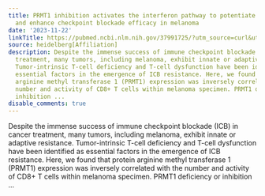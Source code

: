```yaml
---
title: PRMT1 inhibition activates the interferon pathway to potentiate antitumor immunity
  and enhance checkpoint blockade efficacy in melanoma
date: '2023-11-22'
linkTitle: https://pubmed.ncbi.nlm.nih.gov/37991725/?utm_source=curl&utm_medium=rss&utm_campaign=pubmed-2&utm_content=1FakS-2QOkCT8HsMOQP1bCRQ4YzyumYOmxmF0moLsQ3dFB1E9V&fc=20220326224207&ff=20231123171003&v=2.17.9.post6+86293ac
source: heidelberg[Affiliation]
description: Despite the immense success of immune checkpoint blockade (ICB) in cancer
  treatment, many tumors, including melanoma, exhibit innate or adaptive resistance.
  Tumor-intrinsic T-cell deficiency and T-cell dysfunction have been identified as
  essential factors in the emergence of ICB resistance. Here, we found that protein
  arginine methyl transferase 1 (PRMT1) expression was inversely correlated with the
  number and activity of CD8+ T cells within melanoma specimen. PRMT1 deficiency or
  inhibition ...
disable_comments: true
---
```

Despite the immense success of immune checkpoint blockade (ICB) in cancer treatment, many tumors, including melanoma, exhibit innate or adaptive resistance. Tumor-intrinsic T-cell deficiency and T-cell dysfunction have been identified as essential factors in the emergence of ICB resistance. Here, we found that protein arginine methyl transferase 1 (PRMT1) expression was inversely correlated with the number and activity of CD8+ T cells within melanoma specimen. PRMT1 deficiency or inhibition ...